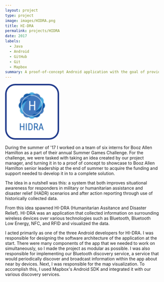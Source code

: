 ```yaml
---
layout: project
type: project
image: images/HIDRA.png
title: HI-DRA
permalink: projects/HIDRA
date: 2017
labels:
  - Java
  - Android
  - GitHub
  - Git
  - Mapbox
summary: A proof-of-concept Android application with the goal of providing first responders to natural disasters extra actionable information.
---
```


<img class="ui medium right floated rounded image" src="/images/HIDRA.png">

During the summer of '17 I worked on a team of six interns for Booz Allen Hamilton as a part of their annual Summer Games Challenge. For the challenge, we were tasked with taking an idea created by our project manager, and turning it in to a proof of concept to showcase to Booz Allen Hamilton senior leadership at the end of summer to acquire the funding and support needed to develop it in to a complete solution.

The idea in a nutshell was this: a system that both improves situational awareness for responders in military or humanitarian assistance and disaster relief (HADR) scenarios and after action reporting through use of historically collected data.

From this idea spawned HI-DRA (Humanitarian Assitance and Disaster Relief). HI-DRA was an application that collected information on surrounding wireless devices over various technologies such as Bluetooth, Bluetooth Low Energy, NFC, and RFID and visualized the data.

I acted primarily as one of the three Android developers for HI-DRA. I was responsible for designing the software architecture of the application at the start. There were many components of the app that we needed to work on simultaneously, so I made the project as modular as possible. I was also responsible for implementing our Bluetooth discovery service, a service that would periodically discover and broadcast information within the app about near by devices. Next, I was responsible for the map visualization. To accomplish this, I used Mapbox's Android SDK and integrated it with our various discovery services.
